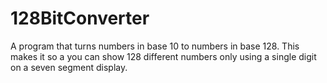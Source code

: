 # 128BitConverter
A program that turns numbers in base 10 to numbers in base 128. This makes it so a you can show 128 different numbers only using a single digit on a seven segment display.
